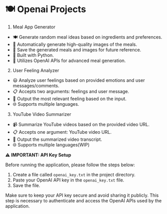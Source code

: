 # 🍽 Openai Projects



1. Meal App Generator
- 🍽️ Generate random meal ideas based on ingredients and preferences.
- 📸 Automatically generate high-quality images of the meals.
- 💾 Save the generated meals and images for future reference.
- 🐍 Built with Python.
- 🧠 Utilizes OpenAI APIs for advanced meal generation.

2. User Feeling Analyzer
- 😃 Analyze user feelings based on provided emotions and user messages/comments.
- 📋 Accepts two arguments: feelings and user message.
- 🎯 Output the most relevant feeling based on the input.
- 🌐 Supports multiple languages.

3. YouTube Video Summarizer
- 📹 Summarize YouTube videos based on the provided video URL.
- 📋 Accepts one argument: YouTube video URL.
- 🎯 Output the summarized video transcript.
- 🌐 Supports multiple languages(WIP)




⚠️ **IMPORTANT: API Key Setup**

Before running the application, please follow the steps below:

1. Create a file called `openai_key.txt` in the project directory.
2. Paste your OpenAI API key in the `openai_key.txt` file.
3. Save the file.

Make sure to keep your API key secure and avoid sharing it publicly. This step is necessary to authenticate and access the OpenAI APIs used by the application.

